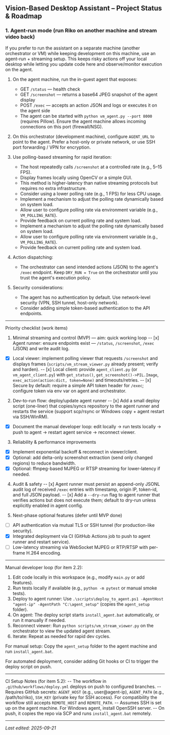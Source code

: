 ## Vision-Based Desktop Assistant – Project Status & Roadmap
### 1. Agent-run mode (run Riko on another machine and stream video back)

If you prefer to run the assistant on a separate machine (another orchestrator or VM) while keeping development on this machine, use an agent-run + streaming setup. This keeps risky actions off your local desktop while letting you update code here and observe/monitor execution on the agent.


1. On the agent machine, run the in-guest agent that exposes:
    - GET `/status` — health check
    - GET `/screenshot` — returns a base64 JPEG snapshot of the agent display
    - POST `/exec` — accepts an action JSON and logs or executes it on the agent side
    - The agent can be started with `python vm_agent.py --port 8000` (requires Pillow). Ensure the agent machine allows incoming connections on this port (firewall/NSG).

2. On this orchestrator (development machine), configure `AGENT_URL` to point to the agent. Prefer a host-only or private network, or use SSH port forwarding / VPN for encryption.

3. Use polling-based streaming for rapid iteration:
    - The host repeatedly calls `/screenshot` at a controlled rate (e.g., 5–15 FPS).
    - Display frames locally using OpenCV or a simple GUI.
    - This method is higher-latency than native streaming protocols but requires no extra infrastructure.
    - Consider using a lower polling rate (e.g., 1 FPS) for less CPU usage.
    - Implement a mechanism to adjust the polling rate dynamically based on system load.
    - Allow user to configure polling rate via environment variable (e.g., `VM_POLLING_RATE`).
    - Provide feedback on current polling rate and system load.
    - Implement a mechanism to adjust the polling rate dynamically based on system load.
    - Allow user to configure polling rate via environment variable (e.g., `VM_POLLING_RATE`).
    - Provide feedback on current polling rate and system load.

4. Action dispatching:
    - The orchestrator can send intended actions (JSON) to the agent's `/exec` endpoint. Keep `DRY_RUN = True` on the orchestrator until you trust the agent's execution policy.

5. Security considerations:
    - The agent has no authentication by default. Use network-level security (VPN, SSH tunnel, host-only network).
    - Consider adding simple token-based authentication to the API endpoints.

---

Priority checklist (work items)

1) Minimal streaming and control (MVP) — aim: quick working loop
-- [x] Agent runner: ensure endpoints exist — `/status`, `/screenshot`, `/exec` (JSON) and write audit log.
- [x] Local viewer: implement polling viewer that requests `/screenshot` and displays frames (`scripts/vm_stream_viewer.py` already present; verify and harden).
-- [x] Local client: provide `agent_client.py` (or `vm_agent_client.py`) with `get_status()`, `get_screenshot()->PIL.Image`, `exec_action(action:dict, token=None)` and timeouts/retries.
-- [x] Secure by default: require a simple API token header for `/exec`; configure token via env var on agent and orchestrator.

2) Dev-to-run flow: deploy/update agent runner
-- [x] Add a small deploy script (one-liner) that copies/syncs repository to the agent runner and restarts the service (support scp/rsync or Windows copy + agent restart via SSH/WinRM).
- [x] Document the manual developer loop: edit locally -> run tests locally -> push to agent -> restart agent service -> reconnect viewer.

3) Reliability & performance improvements
- [x] Implement exponential backoff & reconnect in viewer/client.
- [x] Optional: add delta-only screenshot extraction (send only changed regions) to reduce bandwidth.
- [x] Optional: ffmpeg-based MJPEG or RTSP streaming for lower-latency if needed.

4) Audit & safety
-- [x] Agent runner must persist an append-only JSONL audit log of received `/exec` entries with timestamp, origin IP, token-id, and full JSON payload.
-- [x] Add a `--dry-run` flag to agent runner that verifies actions but does not execute them; default to dry-run unless explicitly enabled in agent config.

5) Next-phase optional features (defer until MVP done)
- [ ] API authentication via mutual TLS or SSH tunnel (for production-like security).
- [x] Integrated deployment via CI (GitHub Actions job to push to agent runner and restart service).
- [ ] Low-latency streaming via WebSocket MJPEG or RTP/RTSP with per-frame H.264 encoding.

---

Manual developer loop (for item 2.2):

1. Edit code locally in this workspace (e.g., modify `main.py` or add features).
2. Run tests locally if available (e.g., `python -m pytest` or manual smoke tests).
3. Deploy to agent runner: Use `.\scripts\deploy_to_agent.ps1 -AgentHost "agent-ip" -AgentPath "C:\agent_setup"` (copies the `agent_setup` folder).
4. On agent: The deploy script starts `install_agent.bat` automatically, or run it manually if needed.
5. Reconnect viewer: Run `python scripts/vm_stream_viewer.py` on the orchestrator to view the updated agent stream.
6. Iterate: Repeat as needed for rapid dev cycles.

For manual setup: Copy the `agent_setup` folder to the agent machine and run `install_agent.bat`.

For automated deployment, consider adding Git hooks or CI to trigger the deploy script on push.

---

CI Setup Notes (for item 5.2):
-- The workflow in `.github/workflows/deploy.yml` deploys on push to configured branches.
-- Requires GitHub secrets: `AGENT_HOST` (e.g., user@agent-ip), `AGENT_PATH` (e.g., /path/to/riko), `SSH_KEY` (private key for SSH access). For compatibility the workflow still accepts `REMOTE_HOST` and `REMOTE_PATH`.
-- Assumes SSH is set up on the agent machine. For Windows agent, install OpenSSH server.
-- On push, it copies the repo via SCP and runs `install_agent.bat` remotely.

---

_Last edited: 2025-09-21_